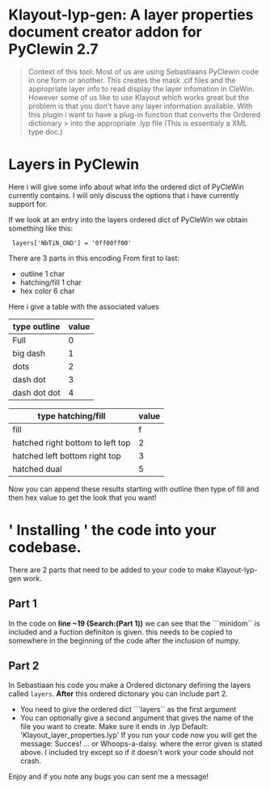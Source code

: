 # Klayout-lyp-gen: A layer properties document creator addon for PyClewin 2.7

> Context of this tool: 
> Most of us are using Sebastiaans PyClewin code in one form or another. This creates the mask .cif files and the appropriate layer info 
> to read display the layer infomation in CleWin. However some of us like to use Klayout which works great but the problem is that you 
> don't have any layer information available. With this plugin i want to have a plug-in function that converts the Ordered dictionary > into the appropriate .lyp file (This is essentialy a XML type doc.) 

# Layers in PyClewin
Here i will give some info about what info the ordered dict of PyCleWin currently contains.
I will only discuss the options that i have currently support for.

If we look at an entry into the layers ordered dict of PyCleWin we obtain something like this:

`` layers['NbTiN_GND'] = '0ff00ff00'``

There are 3 parts in this encoding 
From first to last:
- outline 1 char
- hatching/fill 1 char
- hex color 6 char

Here i give a table with the associated values

| type outline | value | 
| --- | --- | 
| Full | 0 | 
|big dash | 1 | 
| dots | 2 | 
| dash dot | 3 | 
| dash dot dot | 4 | 

| type hatching/fill | value | 
| --- | --- | 
| fill | f |
| hatched right bottom to left top | 2 |
| hatched left bottom right top | 3 | 
| hatched dual | 5 |

Now you can append these results starting with outline then type of fill and then hex value to get the look that you want!

# \' Installing \' the code into your codebase.
There are 2 parts that need to be added to your code to make Klayout-lyp-gen work.
## Part 1 
In the code on **line ~19 (Search:(Part 1))** we can see that the ```minidom`` is included and a fuction definiton is given. 
this needs to be copied to somewhere in the beginning of the code after the inclusion of numpy.

## Part 2 
In Sebastiaan his code you make a Ordered dictonary defining the layers called ``layers``. **After** this ordered dictonary you can include part 2.
- You need to give the ordered dict ```layers`` as the first argument 
- You can optionally give a second argument that gives the name of the file you want to create. Make sure it ends in .lyp
Default: 'Klayout_layer_properties.lyp' 
If you run your code now you will get the message:
Succes! ... 
or
Whoops-a-daisy. where the error given is stated above.
I included try except so if it doesn't work your code should not crash.

Enjoy and if you note any bugs you can sent me a message!